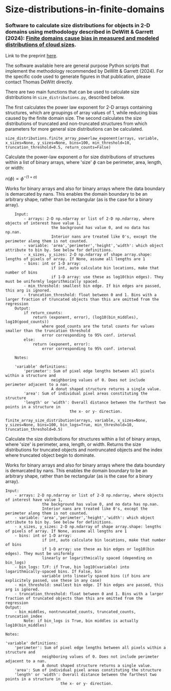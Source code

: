# Size-distributions-in-finite-domains
### Software to calculate size distributions for objects in 2-D domains using methodology described in DeWitt &amp; Garrett (2024): <u>Finite domains cause bias in measured and modeled distributions of cloud sizes</u>.

Link to the preprint [here](https://egusphere.copernicus.org/preprints/2024/egusphere-2024-67/).

The software available here are general purpose Python scripts that implement the methodology recommended by DeWitt &amp; Garrett (2024). For the specific code used to generate figures in that publication, please contact Thomas DeWitt directly.

There are two main functions that can be used to calculate size distributions in `size_distributions.py`, described below.

The first calculates the power law exponent for 2-D arrays containing structures, which are groupings of array values of 1, while reducing bias caused by the finite domain size. The second calculates the size distributions of truncated and non-truncated structures from which parameters for more general size distributions can be calculated.

`size_distributions.finite_array_powerlaw_exponent(arrays, variable, x_sizes=None, y_sizes=None, bins=100, min_threshold=10, truncation_threshold=0.5, return_counts=False)`

  Calculate the power-law exponent $\alpha$ for size distributions of structures within a 
  list of binary arrays, where 'size' $\phi$ can be perimeter, area, length, or width:

  $n(\phi) \propto \phi^{-(1+\alpha)}$
  
  Works for binary arrays and also for binary arrays where the data boundary is 
  demarcated by nans. This enables the domain boundary to be an arbitrary shape, 
  rather than be rectangular (as is the case for a binary array).
        
        Input:
            - arrays: 2-D np.ndarray or list of 2-D np.ndarray, where objects of interest have value 1, 
                        the background has value 0, and no data has np.nan. 
                        Interior nans are treated like 0's, except the perimeter along them is not counted.
            - variable: 'area','perimeter','height','width': which object attribute to bin by. See below for definitions.
            - x_sizes, y_sizes: 2-D np.ndarray of shape array.shape: lengths of pixels of array. If None, assume all lengths are 1
            - bins: int or 1-D array:
                        if int, auto calculate bin locations, make that number of bins
                        if 1-D array: use these as log10(bin edges). They must be uniformly logarithmically spaced.
            - min_threshold: smallest bin edge. If bin edges are passed, this arg is ignored.
            - truncation_threshold: float between 0 and 1. Bins with a larger fraction of truncated objects than this are omitted from the regression
        Output:
            if return_counts:
                return (exponent, error), (log10(bin_middles), log10(good_counts))
                    where good_counts are the total counts for values smaller than the truncation threshold
                    error corresponding to 95% conf. interval
            else:
                return (exponent, error):
                    error corresponding to 95% conf. interval

        Notes:

        'variable' definitions: 
            'perimeter': Sum of pixel edge lengths between all pixels within a structure and 
                        neighboring values of 0. Does not include perimeter adjacent to a nan.
                        A donut shaped structure returns a single value.
            'area': Sum of individual pixel areas constituting the structure
            'length' or 'width': Overall distance between the farthest two points in a structure in
                                the x- or y- direction.
                                
`finite_array_size_distribution(arrays, variable, x_sizes=None, y_sizes=None, bins=100, bin_logs=True, min_threshold=10, truncation_threshold=0.5)`

Calculate the size distributions for structures within a 
list of binary arrays, where 'size' is perimeter, area, length, or width.
Returns the size distributions for truncated objects and nontruncated objects
and the index where truncated object begin to dominate.

Works for binary arrays and also for binary arrays where the data boundary is 
demarcated by nans. This enables the domain boundary to be an arbitrary shape, 
rather than be rectangular (as is the case for a binary array).
        
    Input:
        - arrays: 2-D np.ndarray or list of 2-D np.ndarray, where objects of interest have value 1, 
                    the background has value 0, and no data has np.nan. 
                    Interior nans are treated like 0's, except the perimeter along them is not counted.
        - variable: 'area','perimeter','height','width': which object attribute to bin by. See below for definitions.
        - x_sizes, y_sizes: 2-D np.ndarray of shape array.shape: lengths of pixels of array. If None, assume all lengths are 1
        - bins: int or 1-D array:
                    if int, auto calculate bin locations, make that number of bins
                    if 1-D array: use these as bin edges or log10(bin edges). They must be uniformly 
                    linearly or logarithmically spaced (depending on bin_logs)
        - bin_logs: T/F: if True, bin log10(variable) into logarithmically-spaced bins. If False, bin
                    variable into linearly spaced bins (if bins are explicitely passed, use these in any case)
        - min_threshold: smallest bin edge. If bin edges are passed, this arg is ignored.
        - truncation_threshold: float between 0 and 1. Bins with a larger fraction of truncated objects than this are omitted from the regression
    Output:
        - bin_middles, nontruncated_counts, truncated_counts, truncation_index
            Note: if bin_logs is True, bin middles is actually log10(bin_middles)
  
    Notes:
  
    'variable' definitions: 
        'perimeter': Sum of pixel edge lengths between all pixels within a structure and 
                    neighboring values of 0. Does not include perimeter adjacent to a nan.
                    A donut shaped structure returns a single value.
        'area': Sum of individual pixel areas constituting the structure
        'length' or 'width': Overall distance between the farthest two points in a structure in
                            the x- or y- direction.




